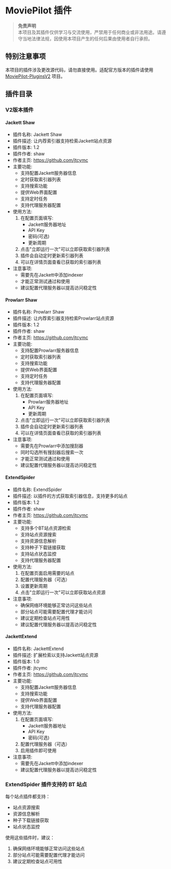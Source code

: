 # MoviePilot 插件

> **免责声明**  
> 本项目及其插件仅供学习与交流使用，严禁用于任何商业或非法用途。请遵守当地法律法规，因使用本项目产生的任何后果由使用者自行承担。

## 特别注意事项
本项目的插件涉及更改源代码，请勿直接使用。适配官方版本的插件请使用 [MoviePilot-PluginsV2](https://github.com/jtcymc/MoviePilot-PluginsV2) 项目。

## 插件目录

### V2版本插件

#### Jackett Shaw
- 插件名称: Jackett Shaw
- 插件描述: 让内荐索引器支持检索Jackett站点资源
- 插件版本: 1.2
- 插件作者: shaw
- 作者主页: https://github.com/jtcymc
- 主要功能:
  - 支持配置Jackett服务器信息
  - 定时获取索引器列表
  - 支持搜索功能
  - 提供Web界面配置
  - 支持定时任务
  - 支持代理服务器配置
- 使用方法:
  1. 在配置页面填写:
     - Jackett服务器地址
     - API Key
     - 密码(可选)
     - 更新周期
  2. 点击"立即运行一次"可以立即获取索引器列表
  3. 插件会自动定时更新索引器列表
  4. 可以在详情页面查看已获取的索引器列表
- 注意事项:
  - 需要先在Jackett中添加indexer
  - 才能正常测试通过和使用
  - 建议配置代理服务器以提高访问稳定性

#### Prowlarr Shaw
- 插件名称: Prowlarr Shaw
- 插件描述: 让内荐索引器支持检索Prowlarr站点资源
- 插件版本: 1.2
- 插件作者: shaw
- 作者主页: https://github.com/jtcymc
- 主要功能:
  - 支持配置Prowlarr服务器信息
  - 定时获取索引器列表
  - 支持搜索功能
  - 提供Web界面配置
  - 支持定时任务
  - 支持代理服务器配置
- 使用方法:
  1. 在配置页面填写:
     - Prowlarr服务器地址
     - API Key
     - 更新周期
  2. 点击"立即运行一次"可以立即获取索引器列表
  3. 插件会自动定时更新索引器列表
  4. 可以在详情页面查看已获取的索引器列表
- 注意事项:
  - 需要先在Prowlarr中添加搜刮器
  - 同时勾选所有搜刮器后搜索一次
  - 才能正常测试通过和使用
  - 建议配置代理服务器以提高访问稳定性

#### ExtendSpider
- 插件名称: ExtendSpider
- 插件描述: 以插件的方式获取索引器信息，支持更多的站点
- 插件版本: 1.2
- 插件作者: shaw
- 作者主页: https://github.com/jtcymc
- 主要功能:
  - 支持多个BT站点资源检索
  - 支持站点资源搜索
  - 支持资源信息解析
  - 支持种子下载链接获取
  - 支持站点状态监控
  - 支持代理服务器配置
- 使用方法:
  1. 在配置页面启用需要的站点
  2. 配置代理服务器（可选）
  3. 设置更新周期
  4. 点击"立即运行一次"可以立即获取站点资源
- 注意事项:
  - 确保网络环境能够正常访问这些站点
  - 部分站点可能需要配置代理才能访问
  - 建议定期检查站点可用性
  - 建议配置代理服务器以提高访问稳定性

#### JackettExtend
- 插件名称: JackettExtend
- 插件描述: 扩展检索以支持Jackett站点资源
- 插件版本: 1.0
- 插件作者: jtcymc
- 作者主页: https://github.com/jtcymc
- 主要功能:
  - 支持配置Jackett服务器信息
  - 支持搜索功能
  - 提供Web界面配置
  - 支持代理服务器配置
- 使用方法:
  1. 在配置页面填写:
     - Jackett服务器地址
     - API Key
     - 密码(可选)
  2. 配置代理服务器（可选）
  3. 启用插件即可使用
- 注意事项:
  - 需要先在Jackett中添加indexer
  - 建议配置代理服务器以提高访问稳定性

### ExtendSpider 插件支持的 BT 站点

每个站点插件都支持：
- 站点资源搜索
- 资源信息解析
- 种子下载链接获取
- 站点状态监控

使用这些插件时，建议：
1. 确保网络环境能够正常访问这些站点
2. 部分站点可能需要配置代理才能访问
3. 建议定期检查站点可用性
